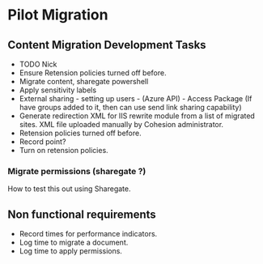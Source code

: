 

# Pilot Migration 

## Content Migration Development Tasks

* TODO Nick
* Ensure Retension policies turned off before.
* Migrate content, sharegate powershell
* Apply sensitivity labels
* External sharing - setting up users - (Azure API) - Access Package (If have groups added to it, then can use send link sharing capability)
* Generate redirection XML for IIS rewrite module from a list of migrated sites. XML file uploaded manually by Cohesion administrator.
* Retension policies turned off before.
* Record point?
* Turn on retension policies.


### Migrate permissions (sharegate ?)
How to test this out using Sharegate.


## Non functional requirements

* Record times for performance indicators.
* Log time to migrate a document.
* Log time to apply permissions.








